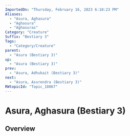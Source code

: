 ```yaml
---
ImportedOn: "Thursday, February 16, 2023 6:10:23 PM"
Aliases:
  - "Asura, Aghasura"
  - "Aghasura"
  - "Aghasuras"
Category: "Creature"
Suffix: "Bestiary 3"
Tags:
  - "Category/Creature"
parent:
  - "Asura (Bestiary 3)"
up:
  - "Asura (Bestiary 3)"
prev:
  - "Asura, Adhukait (Bestiary 3)"
next:
  - "Asura, Asurendra (Bestiary 3)"
RWtopicId: "Topic_10867"
---
```

# Asura, Aghasura (Bestiary 3)
## Overview
